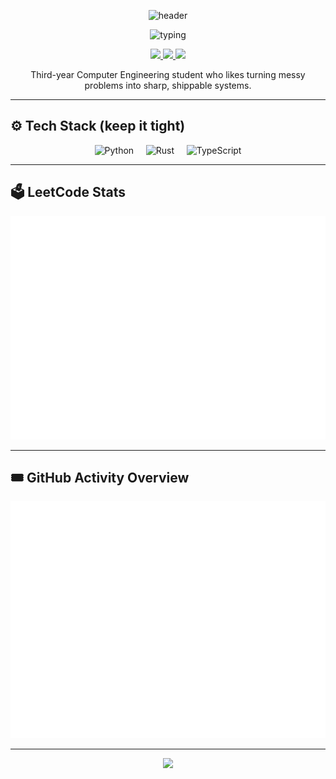 <!-- Header -->
<p align="center">
  <img src="https://capsule-render.vercel.app/api?type=waving&height=220&color=0:0f0c29,50:302b63,100:24243e&text=Parinya%20Aobaun&fontSize=42&fontAlignY=36&desc=Computer%20Engineering%20%7C%20Rust%20%E2%80%A2%20Python%20%E2%80%A2%20TypeScript&descAlignY=58&animation=fadeIn" alt="header" />
</p>

<!-- Typing tagline -->
<p align="center">
  <img src="https://readme-typing-svg.demolab.com?font=Fira+Code&size=20&pause=1200&center=true&vCenter=true&width=720&lines=Solve+hard+problems.+Ship+clean+systems.;Do+your+duty+and+let+things+happen.;Learning+fast%2C+building+faster." alt="typing" />
</p>

<!-- Contacts -->
<p align="center">
  <a href="https://github.com/parinya-ao">
    <img src="https://img.shields.io/badge/GitHub-parinya--ao-111?logo=github&labelColor=111&style=for-the-badge" />
  </a>
  <a href="mailto:parinya.aobaun.pro@gmail.com">
    <img src="https://img.shields.io/badge/Email-parinya.aobaun.pro%40gmail.com-0b132b?logo=gmail&logoColor=white&labelColor=0b132b&style=for-the-badge" />
  </a>
  <a href="https://th.linkedin.com/in/parinya-aobaun">
    <img src="https://img.shields.io/badge/LinkedIn-parinya--aobaun-0a66c2?logo=linkedin&labelColor=0a66c2&style=for-the-badge" />
  </a>
</p>

<!-- Mini bio -->
<p align="center">
  Third-year Computer Engineering student who likes turning messy problems into sharp, shippable systems.<br/>
</p>

---

## ⚙️ Tech Stack (keep it tight)
<p align="center">
  <img src="https://skillicons.dev/icons?i=python" width="88" height="88" alt="Python"/>
  &nbsp;&nbsp;&nbsp;
  <img src="https://skillicons.dev/icons?i=rust" width="88" height="88" alt="Rust"/>
  &nbsp;&nbsp;&nbsp;
  <img src="https://skillicons.dev/icons?i=ts" width="88" height="88" alt="TypeScript"/>
</p>

---

## 🗳️ LeetCode Stats
<p align="center">
  <img src="https://github.com/parinya-ao/parinya-ao/blob/main/metrics.plugin.leetcode.svg" alt="LeetCode Stats" />
</p>

---

## 🎟️ GitHub Activity Overview
<p align="center">
  <img src="https://github.com/parinya-ao/parinya-ao/blob/main/metrics.plugin.activity.svg" alt="GitHub Follow-up" />
</p>

---

<!-- Footer wave -->
<p align="center">
  <img src="https://capsule-render.vercel.app/api?type=waving&height=140&color=0:24243e,50:302b63,100:0f0c29&section=footer" />
</p>
